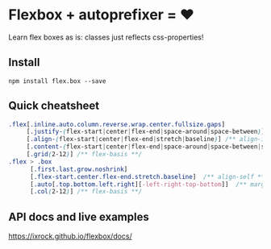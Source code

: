 # Flexbox + autoprefixer = ❤

Learn flex boxes as is: classes just reflects css-properties!

## Install
`npm install flex.box --save`

## Quick cheatsheet
```css
.flex[.inline.auto.column.reverse.wrap.center.fullsize.gaps]
     [.justify-(flex-start|center|flex-end|space-around|space-between)] /** justify-content **/
     [.align-(flex-start|center|flex-end|stretch|baseline)] /** align-items **/
     [.content-(flex-start|center|flex-end|space-around|space-between|stretch)] /** align-content **/
     [.grid(2-12)] /** flex-basis **/
.flex > .box
      [.first.last.grow.noshrink]
      [.flex-start.center.flex-end.stretch.baseline]  /** align-self **/
      [.auto[.top.bottom.left.right][-left-right-top-bottom]]  /** margin **/
      [.col(2-12)] /** flex-basis **/
```

## API docs and live examples
https://ixrock.github.io/flexbox/docs/
